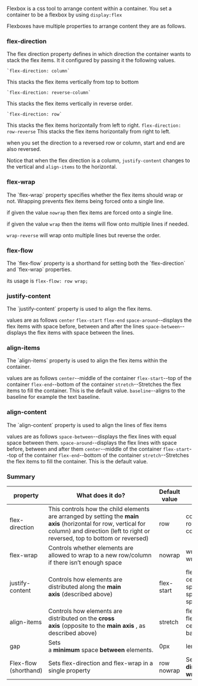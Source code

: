 Flexbox is  a css tool to arrange content within a container. You set a container to be a flexbox by using `display:flex` 

Flexboxes have multiple properties to arrange content they are as follows.

<h3>flex-direction</h3>
The flex direction property defines in which direction the container wants to stack the flex items. It it configured by passing it the following values.

	`flex-direction: column` 
This stacks the flex items vertically from top to bottom

	`flex-direction: reverse-column`
This stacks the flex items vertically in reverse order.

	`flex-direction: row`
This stacks the flex items horizontally from left to right.
	`flex-direction: row-reverse`
This stacks the flex items horizontally from right to left.

when you set the direction to a reversed row or column, start and end are also reversed.

Notice that when the flex direction is a column, `justify-content` changes to the vertical and `align-items` to the horizontal.
<h3>flex-wrap</h3>
The `flex-wrap` property specifies whether the flex items should wrap or not. Wrapping prevents flex items being forced onto a single line.

if given the value `nowrap` then flex items are forced onto a single line.

if given the value `wrap` then the items will flow onto multiple lines if needed.

`wrap-reverse` will wrap onto multiple lines but reverse the order.

<h3>flex-flow</h3>
The `flex-flow` property is a shorthand for setting both the `flex-direction` and `flex-wrap` properties.

its usage is `flex-flow: row wrap;`

<h3>justify-content</h3>
The `justify-content` property is used to align the flex items.

values are as follows
	`center`
	`flex-start`
	`flex-end`
	`space-around`--displays the flex items with space before, between and after the lines
	`space-between`--displays the flex items with space between the lines.

<h3>align-items</h3>
The `align-items` property is used to align the flex items within the container.

values are as follows
	`center`--middle of the container
	`flex-start`--top of the container
	`flex-end`--bottom of the container
	`stretch`--Stretches the flex items to fill the container. This is the default value.
	`baseline`--aligns to the baseline for example the text baseline.


<h3>align-content</h3>
The `align-content` property is used to align the lines of flex items

values are as follows
	`space-between`--displays the flex lines with equal space between them.
	`space-around`--displays the flex lines with space before, between and after them
	`center`--middle of the container
	`flex-start`--top of the container
	`flex-end`--bottom of the container
	`stretch`--Stretches the flex items to fill the container. This is the default value.


<h3>Summary</h3>

| **property**          | **What does it do?**                                                                                                                                                                          | **Default value** | **Other values**                                                            |
| --------------------- | --------------------------------------------------------------------------------------------------------------------------------------------------------------------------------------------- | ----------------- | --------------------------------------------------------------------------- |
| flex-direction        | This controls how the child elements are arranged by setting the **main axis** (horizontal for row, vertical for column) and direction (left to right or reversed, top to bottom or reversed) | row               | column  <br>row-reverse  <br>column-reverse                                 |
| flex-wrap             | Controls whether elements are allowed to wrap to a new row/column if there isn’t enough space                                                                                                 | nowrap            | wrap  <br>wrap-reverse                                                      |
| justify-content       | Controls how elements are distributed along the **main axis** (described above)                                                                                                               | flex-start        | flex-end  <br>center  <br>space-between  <br>space-around  <br>space-evenly |
| align-items           | Controls how elements are distributed on the **cross axis** (opposite to the **main axis** , as described above)                                                                              | stretch           | flex-start  <br>flex-end  <br>center  <br>baseline                          |
| gap                   | Sets a **minimum** space **between** elements.                                                                                                                                                | 0px               | length (e.g. 10px)                                                          |
| Flex-flow (shorthand) | Sets flex-direction and flex-wrap in a single property                                                                                                                                        | row nowrap        | See **flex-direction** and **flex-wrap**                                    |
